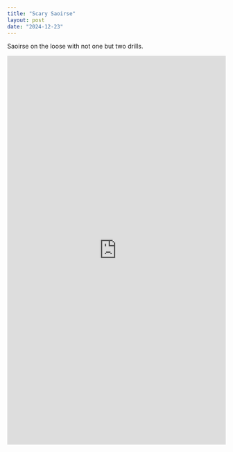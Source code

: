 ```yaml
---
title: "Scary Saoirse"
layout: post
date: "2024-12-23"
---
```


Saoirse on the loose with not one but two drills.

<div style="padding:177.78% 0 0 0;position:relative;"><iframe src="https://player.vimeo.com/video/1044969007?badge=0&amp;autopause=0&amp;player_id=0&amp;app_id=58479" frameborder="0" allow="autoplay; fullscreen; picture-in-picture; clipboard-write; encrypted-media" style="position:absolute;top:0;left:0;width:100%;height:100%;" title="video_20241223_122342"></iframe></div><script src="https://player.vimeo.com/api/player.js"></script>
